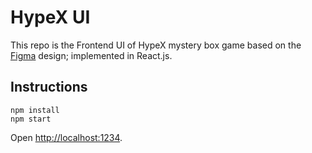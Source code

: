 # HypeX UI

This repo is the Frontend UI of HypeX mystery box game based on the [Figma](https://www.figma.com/proto/hqzmhcJppurneAigoAekkZ/HypeX?node-id=418%3A1864&scaling=scale-down&page-id=418%3A1863&starting-point-node-id=418%3A1864) design; implemented in React.js.

## Instructions

```
npm install
npm start
```
Open [http://localhost:1234](http://localhost:1234).
